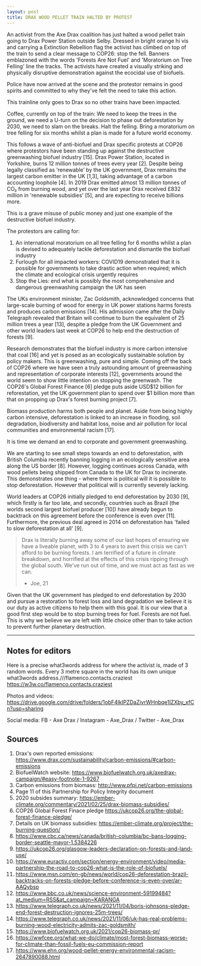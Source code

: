 ```yaml
---
layout: post
title: DRAX WOOD PELLET TRAIN HALTED BY PROTEST
---
```

An activist from the Axe Drax coalition has just halted a wood pellet train going to Drax Power Station outside Selby. Dressed in bright orange hi vis and carrying a Extinction Rebellion flag the activist has climbed on top of the train to send a clear message to COP26: stop the fell. Banners emblazoned with the words 'Forests Are Not Fuel' and 'Moratorium on Tree Felling' line the tracks. The activists have created a visually striking and physically disruptive demonstration against the ecocidal use of biofuels.

Police have now arrived at the scene and the protestor remains in good spirits and committed to why they've felt the need to take this action.

This trainline only goes to Drax so no other trains have been impacted.

Coffee, currently on top of the train: We need to keep the trees in the ground, we need a U-turn on the decision to phase out deforestation by 2030, we need to slam on the breaks. Halt the felling. Bring a moratorium on tree felling for six months whilst a plan is made for a future world economy.

This follows a wave of anti-biofuel and Drax specific protests at COP26 where protestors have been standing up against the destructive greenwashing biofuel industry [15]. Drax Power Station, located in Yorkshire, burns 12 million tonnes of trees every year [2]. Despite being legally classified as ‘renewable’ by the UK government, Drax remains the largest carbon emitter in the UK [1,3], taking advantage of a carbon accounting loophole [4]. In 2019 Drax emitted almost 13 million tonnes of CO₂ from burning wood, and yet over the last year Drax received £832 million in 'renewable subsidies' [5], and are expecting to receive billions more.

This is a grave misuse of public money and just one example of the destructive biofuel industry.

The protestors are calling for:

1. An international moratorium on all tree felling for 6 months whilst a plan is devised to adequately tackle deforestation and dismantle the biofuel industry
2. Furlough for all impacted workers: COVID19 demonstrated that it is possible for governments to take drastic action when required; which the climate and ecological crisis urgently requires
3. Stop the Lies: end what is possibly the most comprehensive and dangerous greenwashing campaign the UK has seen

The UKs environment minister, Zac Goldsmith, acknowledged concerns that large-scale burning of wood for energy in UK power stations harms forests and produces carbon emissions [14]. His admission came after the Daily Telegraph revealed that Britain will continue to burn the equivalent of 25 million trees a year [13], despite a pledge from the UK Government and other world leaders last week at COP26 to help end the destruction of forests [9].

Research demonstrates that the biofuel industry is more carbon intensive that coal [16] and yet is posed as an ecologically sustainable solution by policy makers. This is greenwashing, pure and simple. Coming off the back of COP26 where we have seen a truly astounding amount of greenwashing and representation of corporate interests [12], governments around the world seem to show little intention on stopping the greenwash. The COP26's Global Forest Finance [6] pledge puts aside USD$12 billion for reforestation, yet the UK government plan to spend over $1 billion more than that on propping up Drax's forest burning project [7].

Biomass production harms both people and planet. Aside from being highly carbon intensive, deforestation is linked to an increase in flooding, soil degradation, biodiversity and habitat loss, noise and air pollution for local communities and environmental racism [17].

It is time we demand an end to corporate and government greenwashing.

We are starting to see small steps towards an end to deforestation, with British Columbia recently banning logging in an ecologically sensitive area along the US border [8]. However, logging continues across Canada, with wood pellets being shipped from Canada to the UK for Drax to incinerate. This demonstrates one thing - where there is political will it is possible to stop deforestation. However that political will is currently severely lacking.

World leaders at COP26 initially pledged to end deforestation by 2030 [9], which firstly is far too late, and secondly, countries such as Brazil (the worlds second largest biofuel producer [10]) have already begun to backtrack on this agreement before the conference is even over [11]. Furthermore, the previous deal agreed in 2014 on deforestation has 'failed to slow deforestation at all' [9].

> Drax is literally burning away some of our last hopes of ensuring we have a liveable planet, with 3 to 4 years to avert this crisis we can't afford to be burning forests. I am terrified of a future in climate breakdown, and horrified at the effects of this crisis ripping through the global south. We've run out of time, and we must act as fast as we can.
>- Joe, 21

Given that the UK government has pledged to end deforestation by 2030 and pursue a restoration to forest loss and land degradation we believe it is our duty as active citizens to help them with this goal. It is our view that a good first step would be to stop burning trees for fuel. Forests are not fuel. This is why we believe we are left with little choice other than to take action to prevent further planetary destruction.

---

## Notes for editors

Here is a precise what3words address for where the activist is, made of 3 random words. Every 3 metre square in the world has its own unique what3words address.///flamenco.contacts.craziest
https://w3w.co/flamenco.contacts.craziest

Photos and videos: https://drive.google.com/drive/folders/1obF4lkIPZDaZivrWHnbqe1lZXby_xfCn?usp=sharing

Social media: FB - Axe Drax / Instagram - Axe_Drax / Twitter - Axe_Drax

## Sources

1. Drax's own reported emissions: https://www.drax.com/sustainability/carbon-emissions/#carbon-emissions
1. BiofuelWatch website: https://www.biofuelwatch.org.uk/axedrax-campaign/#easy-footnote-1-9267
1. Carbon emissions from biomass: http://www.pfpi.net/carbon-emissions
1. Page 11 of this Partnership for Policy Integrity document
1. 2020 subsides summary: https://ember-climate.org/commentary/2021/02/25/drax-biomass-subsidies/
1. COP26 Global Forest Finace pledge https://ukcop26.org/the-global-forest-finance-pledge/
1. Details on UK biomass subsidies: https://ember-climate.org/project/the-burning-question/
1. https://www.cbc.ca/news/canada/british-columbia/bc-bans-logging-border-seattle-mayor-1.5384226
1. https://ukcop26.org/glasgow-leaders-declaration-on-forests-and-land-use/
1. https://www.euractiv.com/section/energy-environment/video/media-partnership-the-road-to-cop26-what-is-the-role-of-biofuels/
1. https://www.msn.com/en-gb/news/world/cop26-deforestation-brazil-backtracks-on-forests-pledge-before-conference-is-even-over/ar-AAQybsp
1. https://www.bbc.co.uk/news/science-environment-59199484?at_medium=RSS&at_campaign=KARANGA
1. https://www.telegraph.co.uk/news/2021/11/04/boris-johnsons-pledge-end-forest-destruction-ignores-25m-trees/
1. https://www.telegraph.co.uk/news/2021/11/06/uk-has-real-problems-burning-wood-electricity-admits-zac-goldsmith/
1. https://www.biofuelwatch.org.uk/2021/cop26-biomass-pr/
1. https://wwfcee.org/what-we-do/climate/most-forest-biomass-worse-for-climate-than-fossil-fuels-eu-commission-report
1. https://www.ehn.org/wood-pellet-energy-environmental-racism-2647890088.html
